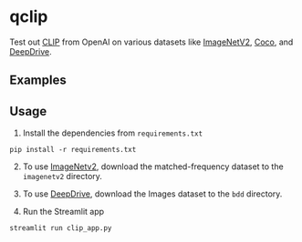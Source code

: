 # qclip

Test out [CLIP](https://openai.com/blog/clip) from OpenAI on various datasets like [ImageNetV2](https://imagenetv2.org/), [Coco](https://cocodataset.org/), and [DeepDrive](https://bdd-data.berkeley.edu/). 

## Examples

## Usage

1. Install the dependencies from `requirements.txt`

```
pip install -r requirements.txt 
```

2. To use [ImageNetv2](https://imagenetv2.org/), download the matched-frequency dataset to the `imagenetv2` directory. 

3. To use [DeepDrive](https://bdd-data.berkeley.edu/), download the Images dataset to the `bdd` directory. 

4. Run the Streamlit app

```
streamlit run clip_app.py
```
